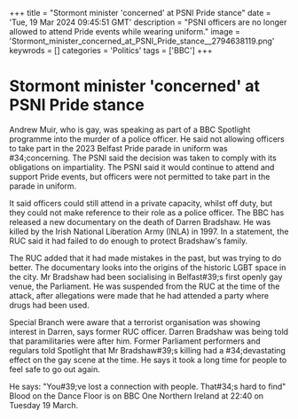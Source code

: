 +++
title = "Stormont minister 'concerned' at PSNI Pride stance"
date = 'Tue, 19 Mar 2024 09:45:51 GMT'
description = "PSNI officers are no longer allowed to attend Pride events while wearing uniform."
image = 'Stormont_minister_concerned_at_PSNI_Pride_stance__2794638119.png'
keywrods =  []
categories = 'Politics'
tags = ['BBC']
+++

# Stormont minister 'concerned' at PSNI Pride stance

Andrew Muir, who is gay, was speaking as part of a BBC Spotlight programme into the murder of a police officer.
He said not allowing officers to take part in the 2023 Belfast Pride parade in uniform was <bb>#34;concerning.
The PSNI said the decision was taken to comply with its obligations on impartiality.
The PSNI said it would continue to attend and support Pride events, but officers were not permitted to take part in the parade in uniform.

It said officers could still attend in a private capacity, whilst off duty, but they could not make reference to their role as a police officer.
The BBC has released a new documentary on the death of Darren Bradshaw.
He was killed by the Irish National Liberation Army (INLA) in 1997.
In a statement, the RUC said it had failed to do enough to protect Bradshaw's family.

The RUC added that it had made mistakes in the past, but was trying to do better.
The documentary looks into the origins of the historic LGBT space in the city.
Mr Bradshaw had been socialising in Belfast<bb>#39;s first openly gay venue, the Parliament.
He was suspended from the RUC at the time of the attack, after allegations were made that he had attended a party where drugs had been used.

Special Branch were aware that a terrorist organisation was showing interest in Darren, says former RUC officer.
Darren Bradshaw was being told that paramilitaries were after him.
Former Parliament performers and regulars told Spotlight that Mr Bradshaw<bb>#39;s killing had a <bb>#34;devastating effect on the gay scene at the time.
He says it took a long time for people to feel safe to go out again.

He says: "You<bb>#39;ve lost a connection with people.
That<bb>#34;s hard to find" Blood on the Dance Floor is on BBC One Northern Ireland at 22:40 on Tuesday 19 March.


